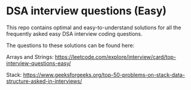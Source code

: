 # DSA interview questions (Easy)
This repo contains optimal and easy-to-understand solutions for all the frequently asked easy DSA interview coding questions.

The questions to these solutions can be found here:

Arrays and Strings: https://leetcode.com/explore/interview/card/top-interview-questions-easy/

Stack: https://www.geeksforgeeks.org/top-50-problems-on-stack-data-structure-asked-in-interviews/

